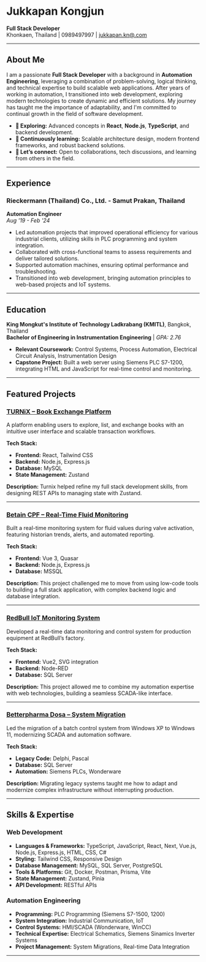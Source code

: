 # Jukkapan Kongjun

**Full Stack Developer**  
Khonkaen, Thailand | 0989497997 | [jukkapan.kn@.com](mailto:jukkapan.kn@gmail.com)

---

## About Me

I am a passionate **Full Stack Developer** with a background in **Automation Engineering**, leveraging a combination of problem-solving, logical thinking, and technical expertise to build scalable web applications. After years of working in automation, I transitioned into web development, exploring modern technologies to create dynamic and efficient solutions. My journey has taught me the importance of adaptability, and I'm committed to continual growth in the field of software development.

- **🔭 Exploring:** Advanced concepts in **React**, **Node.js**, **TypeScript**, and backend development.
- **🌱 Continuously learning:** Scalable architecture design, modern frontend frameworks, and robust backend solutions.
- **💬 Let’s connect:** Open to collaborations, tech discussions, and learning from others in the field.

---

## Experience

### Rieckermann (Thailand) Co., Ltd. - Samut Prakan, Thailand  
**Automation Engineer**  
*Aug '19 - Feb '24*  
- Led automation projects that improved operational efficiency for various industrial clients, utilizing skills in PLC programming and system integration.
- Collaborated with cross-functional teams to assess requirements and deliver tailored solutions.
- Supported automation machines, ensuring optimal performance and troubleshooting.
- Transitioned into web development, bringing automation principles to web-based projects and IoT systems.

---

## Education

**King Mongkut's Institute of Technology Ladkrabang (KMITL)**, Bangkok, Thailand  
**Bachelor of Engineering in Instrumentation Engineering** | *GPA: 2.76*  
- **Relevant Coursework:** Control Systems, Process Automation, Electrical Circuit Analysis, Instrumentation Design
- **Capstone Project:** Built a web server using Siemens PLC S7-1200, integrating HTML and JavaScript for real-time control and monitoring.

---

## Featured Projects

### [TURNiX – Book Exchange Platform](https://github.com/Not-Jukkapan/book-exchange)
A platform enabling users to explore, list, and exchange books with an intuitive user interface and scalable transaction workflows.

**Tech Stack:**
- **Frontend:** React, Tailwind CSS
- **Backend:** Node.js, Express.js
- **Database:** MySQL
- **State Management:** Zustand

**Description:**
Turnix helped refine my full stack development skills, from designing REST APIs to managing state with Zustand.

---

### [Betain CPF – Real-Time Fluid Monitoring](https://github.com/yourusername/betain-cpf)
Built a real-time monitoring system for fluid values during valve activation, featuring historian trends, alerts, and automated reporting.

**Tech Stack:**
- **Frontend:** Vue 3, Quasar
- **Backend:** Node.js, Express.js
- **Database:** MSSQL

**Description:**
This project challenged me to move from using low-code tools to building a full stack application, with complex backend logic and database integration.

---

### [RedBull IoT Monitoring System](https://github.com/yourusername/redbull-iot)
Developed a real-time data monitoring and control system for production equipment at RedBull’s factory.

**Tech Stack:**
- **Frontend:** Vue2, SVG integration
- **Backend:** Node-RED
- **Database:** SQL Server

**Description:**
This project allowed me to combine my automation expertise with web technologies, building a seamless SCADA-like interface.

---

### [Betterpharma Dosa – System Migration](https://github.com/yourusername/dosa-system)
Led the migration of a batch control system from Windows XP to Windows 11, modernizing SCADA and automation software.

**Tech Stack:**
- **Legacy Code:** Delphi, Pascal
- **Database:** SQL Server
- **Automation:** Siemens PLCs, Wonderware

**Description:**
Migrating legacy systems taught me how to adapt and modernize complex infrastructure without interrupting production.

---

## Skills & Expertise

### Web Development
- **Languages & Frameworks:** TypeScript, JavaScript, React, Next, Vue.js, Node.js, Express.js, HTML, CSS, C#
- **Styling:** Tailwind CSS, Responsive Design
- **Database Management:** MySQL, SQL Server, PostgreSQL
- **Tools & Platforms:** Git, Docker, Postman, Prisma, Vite
- **State Management:** Zustand, Pinia
- **API Development:** RESTful APIs

### Automation Engineering
- **Programming:** PLC Programming (Siemens S7-1500, 1200)
- **System Integration:** Industrial Communication, IoT
- **Control Systems:** HMI/SCADA (Wonderware, WinCC)
- **Technical Expertise:** Electrical Schematics, Siemens Sinamics Inverter Systems
- **Project Management:** System Migrations, Real-time Data Integration

---

